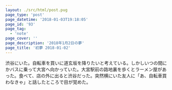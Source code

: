 ```yaml
---
layout: ./src/html/post.pug
page_type: 'post'
page_datetime: '2018-01-03T19:18:05'
page_id: '93'
page_tag:
  - 'note'
page_cover: ''
page_description: '2018年1月2日の夢'
page_title: '初夢 2018-01-02'
---
```

渋谷にいた。自転車を買いに道玄坂を降りたいと考えている。しかしいつの間にかバスに乗って大宮へ向かっていた。大宮駅前の路地裏を歩くとラーメン屋があった。食べて、店の外に出ると渋谷だった。突然横にいた友人に「あ、自転車買わなきゃ」と話したところで目が覚めた。
